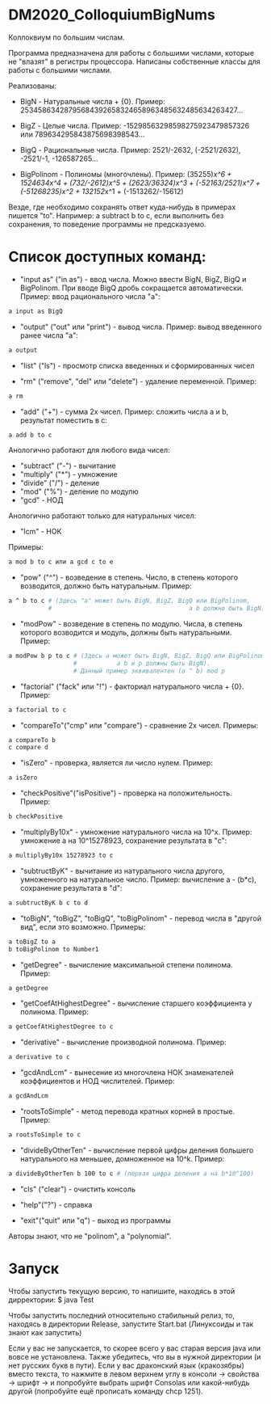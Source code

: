# DM2020_ColloquiumBigNums

Коллоквиум по большим числам.

Программа предназначена для работы с большими числами, которые не "влазят" в регистры процессора. Написаны собственные классы для работы с большими числами.

Реализованы:

- BigN - Натуральные числа + {0}. Пример: 25345863428795684392658324658963485632485634263427...

- BigZ - Целые числа. Пример: -15298563298598275923479857326 или 789634295843875698398543...

- BigQ - Рациональные числа. Пример: 2521/-2632, (-2521/2632), -2521/-1, -126587265...

- BigPolinom - Полиномы (многочлены). Пример: (35255)*x^6 + 1524634x^4 + (732/-2612)x^5 + (2623/36324)x^3 + (-52163/2521)x^7 + (-51268235)x^2 + 132152*x^1 + (-1513262/-15612)

Везде, где необходимо сохранять ответ куда-нибудь в примерах пишется "to". Например: a subtract b to c, если выполнить без сохранения, то поведение программы не предсказуемо.

# Список доступных команд:

- "input as" ("in as") - ввод числа. Можно ввести BigN, BigZ, BigQ и BigPolinom. При вводе BigQ дробь сокращается автоматически. Пример: ввод рационального числа "a": 

``` bash
a input as BigQ
```

- "output" ("out" или "print") - вывод числа. Пример: вывод введенного ранее числа "a": 

``` bash
a output
```

- "list" ("ls") - просмотр списка введенных и сформированных чисел

- "rm" ("remove", "del" или "delete") - удаление переменной. Пример: 

``` bash
a rm
```

- "add" ("+") - сумма 2х чисел. Пример: сложить числа a и b, результат поместить в с: 

``` bash
a add b to c
```

Анологично работают для любого вида чисел:
- "subtract" ("-") - вычитание   
- "multiply" ("*") - умножение 
- "divide" ("/") - деление
- "mod" ("%") - деление по модулю 
- "gcd" - НОД

Анологично работают только для натуральных чисел: 
- "lcm" - НОК 

Примеры: 

``` bash
a mod b to c или a gcd c to e
```

- "pow" ("^") - возведение в степень. Число, в степень которого возводится, должно быть натуральным. Пример: 

``` bash
a ^ b to c # (Здесь "a" может быть BigN, BigZ, BigQ или BigPolinom, 
           #                                      а b должно быть BigN)
```

- "modPow" - возведение в степень по модулю. Числа, в степень которого возводится и модуль, должны быть натуральными. Пример: 

``` bash
a modPow b p to c # (Здесь a может быть BigN, BigZ, BigQ или BigPolinom,
                  #           а b и p должны быть BigN).
                  # Данный пример эквивалентен (a ^ b) mod p
```

- "factorial" ("fack" или "!") - факториал натурального числа + {0}. Пример: 

``` bash
a factorial to c
```

- "compareTo"("cmp" или "compare") - сравнение 2х чисел. Примеры: 

``` bash
a compareTo b
c compare d
```

- "isZero" - проверка, является ли число нулем. Пример: 

``` bash
a isZero
```

- "checkPositive"("isPositive") - проверка на положительность. Пример: 

``` bash
b checkPositive
```

- "multiplyBy10x" - умножение натурального числа на 10^x. Пример: умножение a на 10^15278923, сохранение результата в "c":

``` bash
a multiplyBy10x 15278923 to c
```

- "subtructByK" - вычитание из натурального числа другого, умноженного на натуральное число. Пример: вычисление a - (b*c), сохранение результата в "d":

``` bash
a subtructByK b c to d
``` 

- "toBigN", "toBigZ", "toBigQ", "toBigPolinom" - перевод числа в "другой вид", если это возможно. Примеры: 

```bash
a toBigZ to a
b toBigPolinom to Number1
```

- "getDegree" - вычисление максимальной степени полинома. Пример: 

``` bash
a getDegree
```

- "getCoefAtHighestDegree" - вычисление старшего коэффициента у полинома. Пример: 

```bash
a getCoefAtHighestDegree to c
```

- "derivative" - вычисление производной полинома. Пример: 

``` bash
a derivative to c
```

- "gcdAndLcm" - вынесение из многочлена НОК знаменателей коэффициентов и НОД числителей. Пример: 

```bash
a gcdAndLcm
```

- "rootsToSimple" - метод перевода кратных корней в простые. Пример: 

```bash
a rootsToSimple to c
```

- "divideByOtherTen" - вычисление первой цифры деления большего натурального на меньшее, домноженное на 10^k. Пример: 

``` bash
a divideByOtherTen b 100 to c # (первая цифра деления a на b*10^100)
```

- "cls" ("clear") - очистить консоль

- "help"("?") - справка

- "exit"("quit" или "q") - выход из программы

Авторы знают, что не "polinom", а "polynomial". 

# Запуск

Чтобы запустить текущую версию, то напишите, находясь в этой дирректории:
$ java Test

Чтобы запустить последний относительно стабильный релиз, то, находясь в директории Release, запустите Start.bat (Линуксоиды и так знают как запустить)

Если у вас не запускается, то скорее всего у вас старая версия java или вовсе не установлена. Также убедитесь, что вы в нужной директории (и нет русских букв в пути). Если у вас драконский язык (кракозябры) вместо текста, то нажмите в левом верхнем углу в консоли -> свойства -> шрифт -> и попробуйте выбрать шрифт Consolas или какой-нибудь другой (попробуйте ещё прописать команду chcp 1251).

<!-- Если у вас не установлена java, то предлагаю установить:
https://jdk.java.net/14/
Скачайте zip архив, разорхивируйте его, и укажите путь к папке bin в переменную среды (в Windows - это %path%)

Если всё перечисленное выше лень делать, то можно скачать программу с портированной java, и тогда не надо ничего устанавливать. Но будет весить намного больше (~70 Мб), т.к. в архив включен jdk. Скачайте:
https://drive.google.com/open?id=1xsjks73BJr5wwIf04xDj93mjjg8xRD4h  -->

<!-- И просто запустите Start.bat -->

<!-- Если всё же не понятно как пользоваться программой, то есть видео с примерами (ставьте на 1.5x):
https://youtu.be/HnTCjW0NVLM -->

